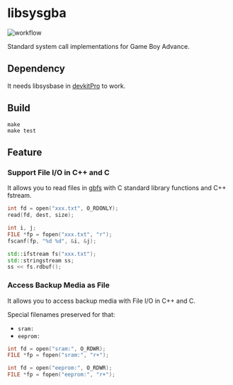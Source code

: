 # libsysgba

![workflow](https://github.com/laqieer/libsysgba/actions/workflows/c-cpp.yml/badge.svg)

Standard system call implementations for Game Boy Advance.

## Dependency

It needs libsysbase in [devkitPro](https://devkitpro.org/wiki/Getting_Started) to work.

## Build
```
make
make test
```

## Feature

### Support File I/O in C++ and C

It allows you to read files in [gbfs](https://pineight.com/gba/#gbfs) with C standard library functions and C++ fstream.

```C
int fd = open("xxx.txt", O_RDONLY);
read(fd, dest, size);
```

```C
int i, j;
FILE *fp = fopen("xxx.txt", "r");
fscanf(fp, "%d %d", &i, &j);
```

```C++
std::ifstream fs("xxx.txt");
std::stringstream ss;
ss << fs.rdbuf();
```

### Access Backup Media as File

It allows you to access backup media with File I/O in C++ and C.

Special filenames preserved for that:

- `sram:`
- `eeprom:`

```C
int fd = open("sram:", O_RDWR);
FILE *fp = fopen("sram:", "r+");
```

```C
int fd = open("eeprom:", O_RDWR);
FILE *fp = fopen("eeprom:", "r+");
```
